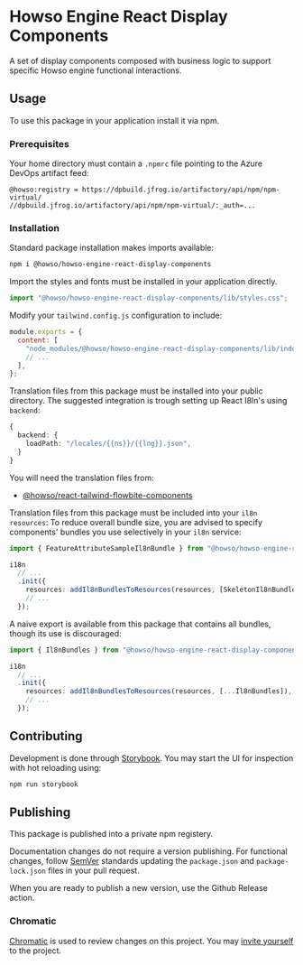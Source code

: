 # Howso Engine React Display Components

A set of display components composed with business logic to support specific Howso engine functional interactions.

## Usage

To use this package in your application install it via npm.

### Prerequisites

Your home directory must contain a `.npmrc` file pointing to the Azure DevOps artifact feed:

```text
@howso:registry = https://dpbuild.jfrog.io/artifactory/api/npm/npm-virtual/
//dpbuild.jfrog.io/artifactory/api/npm/npm-virtual/:_auth=...
```

### Installation

Standard package installation makes imports available:

```bash
npm i @howso/howso-engine-react-display-components
```

Import the styles and fonts must be installed in your application directly.

```ts
import "@howso/howso-engine-react-display-components/lib/styles.css";
```

Modify your `tailwind.config.js` configuration to include:

```js
module.exports = {
  content: [
    "node_modules/@howso/howso-engine-react-display-components/lib/index.esm.js",
    // ...
  ],
};
```

Translation files from this package must be installed into your public directory.
The suggested integration is trough setting up React I8ln's using `backend`:

```ts
{
  backend: {
    loadPath: "/locales/{{ns}}/{{lng}}.json",
  }
}
```

You will need the translation files from:

- [@howso/react-tailwind-flowbite-components](https://github.com/howsoai/react-tailwind-flowbite-components)

Translation files from this package must be included into your `il8n` `resources`:
To reduce overall bundle size, you are advised to specify components' bundles you use selectively in your `il8n` service:

```ts
import { FeatureAttributeSampleIl8nBundle } from "@howso/howso-engine-react-display-components";

i18n
  // ...
  .init({
    resources: addIl8nBundlesToResources(resources, [SkeletonIl8nBundle]),
    // ...
  });
```

A naive export is available from this package that contains all bundles, though
its use is discouraged:

```ts
import { Il8nBundles } from "@howso/howso-engine-react-display-components";

i18n
  // ...
  .init({
    resources: addIl8nBundlesToResources(resources, [...Il8nBundles]),
    // ...
  });
```

## Contributing

Development is done through [Storybook](https://storybook.js.org/).
You may start the UI for inspection with hot reloading using:

```bash
npm run storybook
```

## Publishing

This package is published into a private npm registery.

Documentation changes do not require a version publishing.
For functional changes, follow [SemVer](https://semver.org/)
standards updating the `package.json` and `package-lock.json`
files in your pull request.

When you are ready to publish a new version, use the Github Release action.

### Chromatic

[Chromatic](https://www.chromatic.com/builds?appId=6669ba40186e19f7f7c0af22) is used to review changes on this project.
You may [invite yourself](https://www.chromatic.com/start?inviteToken=chpi_1165ed0ce0ed4451bd5598cb035744ba&appId=6669ba40186e19f7f7c0af22) to the project.
